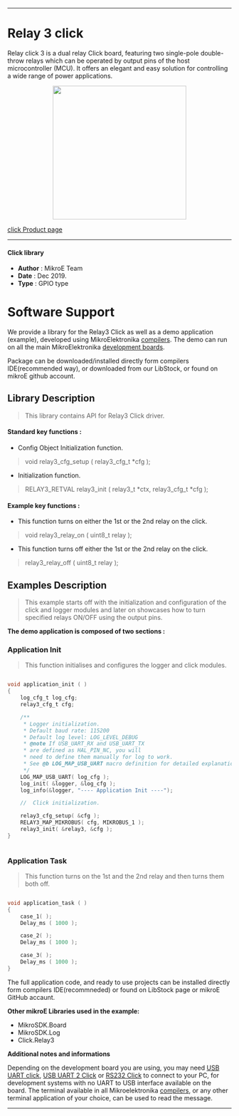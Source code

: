 
---
# Relay 3 click

Relay click 3 is a dual relay Click board, featuring two single-pole double-throw relays which can be operated by output pins of the host microcontroller (MCU). It offers an elegant and easy solution for controlling a wide range of power applications. 

<p align="center">
  <img src="https://download.mikroe.com/images/click_for_ide/relay3_click.png" height=300px>
</p>

[click Product page](https://www.mikroe.com/relay-3-click)

---

#### Click library 

- **Author**        : MikroE Team
- **Date**          : Dec 2019.
- **Type**          : GPIO type


# Software Support

We provide a library for the Relay3 Click 
as well as a demo application (example), developed using MikroElektronika 
[compilers](https://shop.mikroe.com/compilers). 
The demo can run on all the main MikroElektronika [development boards](https://shop.mikroe.com/development-boards).

Package can be downloaded/installed directly form compilers IDE(recommended way), or downloaded from our LibStock, or found on mikroE github account. 

## Library Description

> This library contains API for Relay3 Click driver.

#### Standard key functions :

- Config Object Initialization function.
> void relay3_cfg_setup ( relay3_cfg_t *cfg ); 
 
- Initialization function.
> RELAY3_RETVAL relay3_init ( relay3_t *ctx, relay3_cfg_t *cfg );

#### Example key functions :

- This function turns on either the 1st or the 2nd relay on the click.
> void relay3_relay_on ( uint8_t relay );
 
- This function turns off either the 1st or the 2nd relay on the click.
> relay3_relay_off ( uint8_t relay );

## Examples Description

> This example starts off with the initialization and configuration of the click and logger
  modules and later on showcases how to turn specified relays ON/OFF using the output pins.

**The demo application is composed of two sections :**

### Application Init 

> This function initialises and configures the logger and click modules.

```c

void application_init ( )
{
    log_cfg_t log_cfg;
    relay3_cfg_t cfg;

    /** 
     * Logger initialization.
     * Default baud rate: 115200
     * Default log level: LOG_LEVEL_DEBUG
     * @note If USB_UART_RX and USB_UART_TX 
     * are defined as HAL_PIN_NC, you will 
     * need to define them manually for log to work. 
     * See @b LOG_MAP_USB_UART macro definition for detailed explanation.
     */
    LOG_MAP_USB_UART( log_cfg );
    log_init( &logger, &log_cfg );
    log_info(&logger, "---- Application Init ----");

    //  Click initialization.

    relay3_cfg_setup( &cfg );
    RELAY3_MAP_MIKROBUS( cfg, MIKROBUS_1 );
    relay3_init( &relay3, &cfg );
}
  
```

### Application Task

> This function turns on the 1st and the 2nd relay and then turns them both off.

```c

void application_task ( )
{
    case_1( );
    Delay_ms ( 1000 );

    case_2( );
    Delay_ms ( 1000 );

    case_3( );
    Delay_ms ( 1000 );
} 

```

The full application code, and ready to use projects can be  installed directly form compilers IDE(recommneded) or found on LibStock page or mikroE GitHub accaunt.

**Other mikroE Libraries used in the example:** 

- MikroSDK.Board
- MikroSDK.Log
- Click.Relay3

**Additional notes and informations**

Depending on the development board you are using, you may need 
[USB UART click](https://shop.mikroe.com/usb-uart-click), 
[USB UART 2 Click](https://shop.mikroe.com/usb-uart-2-click) or 
[RS232 Click](https://shop.mikroe.com/rs232-click) to connect to your PC, for 
development systems with no UART to USB interface available on the board. The 
terminal available in all Mikroelektronika 
[compilers](https://shop.mikroe.com/compilers), or any other terminal application 
of your choice, can be used to read the message.



---
